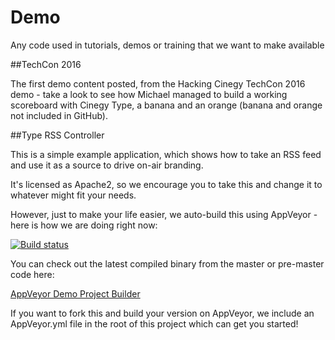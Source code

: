 # Demo
Any code used in tutorials, demos or training that we want to make available

##TechCon 2016

The first demo content posted, from the Hacking Cinegy TechCon 2016 demo - take a look to see how Michael managed to build a working scoreboard with Cinegy Type, a banana and an orange (banana and orange not included in GitHub).

##Type RSS Controller

This is a simple example application, which shows how to take an RSS feed and use it as a source to drive on-air branding.

It's licensed as Apache2, so we encourage you to take this and change it to whatever might fit your needs.

However, just to make your life easier, we auto-build this using AppVeyor - here is how we are doing right now: 

[![Build status](https://ci.appveyor.com/api/projects/status/2bk09ir9fbouhrr2?svg=true)](https://ci.appveyor.com/project/cinegy/demo/branch/master)

You can check out the latest compiled binary from the master or pre-master code here:

[AppVeyor Demo Project Builder](https://ci.appveyor.com/project/cinegy/demo/build/artifacts)

If you want to fork this and build your version on AppVeyor, we include an AppVeyor.yml file in the root of this project which can get you started!
